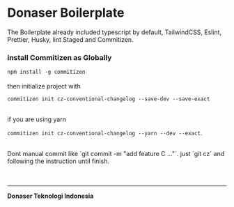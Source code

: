 # Donaser Boilerplate

The Boilerplate already included typescript by default, TailwindCSS, Eslint, Prettier, Husky, lint Staged and Commitizen.

### install Commitizen as Globally

`npm install -g commitizen`
<br />
<br />
then initialize project with
<br />

`commitizen init cz-conventional-changelog --save-dev --save-exact`

<br />
if you are using yarn

<br />

`commitizen init cz-conventional-changelog --yarn --dev --exact`.

 <br />
Dont manual commit like `git commit -m "add feature C ..."`. just `git cz` and following the instruction until finish.

 <br />
 <br />
 <br />

---

**Donaser Teknologi Indonesia**
